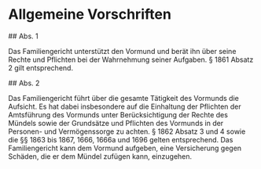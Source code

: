 # Allgemeine Vorschriften



\#\# Abs. 1

 Das Familiengericht unterstützt den Vormund und berät ihn über seine Rechte und Pflichten bei der Wahrnehmung seiner Aufgaben. § 1861 Absatz 2 gilt entsprechend.

\#\# Abs. 2

 Das Familiengericht führt über die gesamte Tätigkeit des Vormunds die Aufsicht. Es hat dabei insbesondere auf die Einhaltung der Pflichten der Amtsführung des Vormunds unter Berücksichtigung der Rechte des Mündels sowie der Grundsätze und Pflichten des Vormunds in der Personen\- und Vermögenssorge zu achten. § 1862 Absatz 3 und 4 sowie die §§ 1863 bis 1867, 1666, 1666a und 1696 gelten entsprechend. Das Familiengericht kann dem Vormund aufgeben, eine Versicherung gegen Schäden, die er dem Mündel zufügen kann, einzugehen. 

